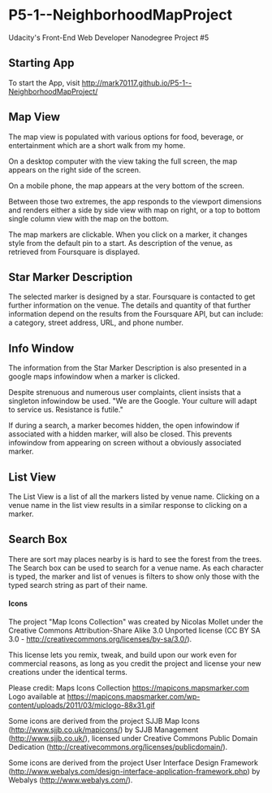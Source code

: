 # P5-1--NeighborhoodMapProject
Udacity's Front-End Web Developer Nanodegree Project #5

## Starting App
To start the App, visit
http://mark70117.github.io/P5-1--NeighborhoodMapProject/

## Map View

The map view is populated with various options for food, beverage, or entertainment
which are a short walk from my home.

On a desktop computer with the view taking the full screen, the map appears on the right side of the screen.

On a mobile phone, the map appears at the very bottom of the screen.

Between those two extremes, the app responds to the viewport dimensions and renders either a side by side
view with map on right, or a top to bottom single column view with the map on the bottom.

The map markers are clickable.  When you click on a marker, it changes style from
the default pin to a start.   As description of the venue, as retrieved from Foursquare
is displayed.

## Star Marker Description

The selected marker is designed by a star.  Foursquare is contacted to get further information on
the venue.  The details and quantity of that further information depend on the results from the
Foursquare API, but can include: a category, street address, URL, and phone number.

## Info Window

The information from the Star Marker Description is also presented in a google maps infowindow
when a marker is clicked.

Despite strenuous and numerous user complaints, client insists that a singleton infowindow be used.
"We are the Google. Your culture will adapt to service us. Resistance is futile."

If during a search, a marker becomes hidden, the open infowindow if associated with a hidden marker, 
will also be closed.  This prevents infowindow from appearing on screen without a obviously associated marker.

## List View

The List View is a list of all the markers listed by venue name.  Clicking on a venue name in the
list view results in a similar response to clicking on a marker.

## Search Box

There are sort may places nearby is is hard to see the forest from the trees.  The Search box can
be used to search for a venue name.  As each character is typed, the marker and list of venues is
filters to show only those with the typed search string as part of their name.


#### Icons

The project "Map Icons Collection" was created by Nicolas Mollet under the Creative Commons Attribution-Share Alike 3.0 Unported license (CC BY SA 3.0 - http://creativecommons.org/licenses/by-sa/3.0/).

This license lets you remix, tweak, and build upon our work even for commercial reasons, as long as you credit the project and license your new creations under the identical terms.

Please credit: Maps Icons Collection https://mapicons.mapsmarker.com
Logo available at https://mapicons.mapsmarker.com/wp-content/uploads/2011/03/miclogo-88x31.gif

Some icons are derived from the project SJJB Map Icons (http://www.sjjb.co.uk/mapicons/) by SJJB Management (http://www.sjjb.co.uk/), licensed under Creative Commons Public Domain Dedication (http://creativecommons.org/licenses/publicdomain/).

Some icons are derived from the project User Interface Design Framework (http://www.webalys.com/design-interface-application-framework.php) by Webalys (http://www.webalys.com/).
